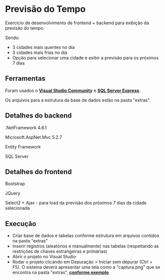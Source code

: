 # Previsão do Tempo

Exercício de desenvolvimento de frontend + backend para exibição da previsão do tempo.

Sendo:
* 3 cidades mais quentes no dia
* 3 cidades mais frias no dia
* Opção para selecionar uma cidade e exibir a previsão para os próximos 7 dias

## Ferramentas
  
Foram usados o [**Visual Studio Community**](https://visualstudio.microsoft.com/pt-br/vs/older-downloads/) e [**SQL Server Express**](https://www.microsoft.com/pt-br/sql-server/sql-server-downloads).

Os arquivos para a estrutura da base de dados estão na pasta "extras".

## Detalhes do backend

.NetFramework 4.6.1

Microsoft.AspNet.Mvc 5.2.7

Entity Framework 

SQL Server 


## Detalhes do frontend

Bootstrap

JQuery

Select2 + Ajax - para load da previsão dos próximos 7 dias da cidade selecionada

## Execução

* Criar base de dados e tabelas conforme estrutura em arquivos contidos na pasta "extras"
* Inserir registros (aleatórios e manualmente) nas tabelas (respeitando as restrições de chaves estrangeiras e primárias)
* Abrir o projeto no Visual Studio
* Rodar o projeto clicando em Depuração > Iniciar sem depurar (Ctrl + F5). O sistema deverá apresentar uma tela como a "captura.png" que se encontra na pasta "extras", [**conforme exemplo**](https://github.com/marciopuntel/previsao-tempo/blob/main/extras/Captura.PNG)  

